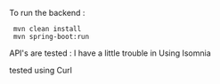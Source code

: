 To run the backend :

     mvn clean install 
     mvn spring-boot:run

API's are tested :  I have a little trouble in Using Isomnia 

tested using Curl 




